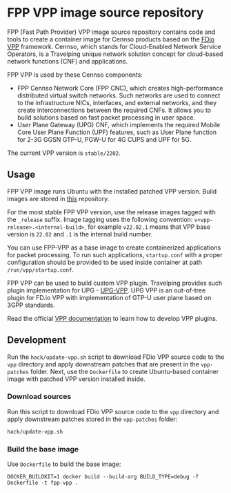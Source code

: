 # FPP VPP image source repository

FPP (Fast Path Provider) VPP image source repository contains code and tools to create a container image for Cennso products
based on the [FDio VPP](https://s3-docs.fd.io/vpp/22.02/) framework. Cennso, which stands for Cloud-Enabled Network Service
Operators, is a Travelping unique network solution concept for cloud-based network functions (CNF) and applications.

FPP VPP is used by these Cennso components:

- FPP Cennso Network Core (FPP CNC), which creates high-performance distributed virtual switch networks. Such networks are used to connect to
 the infrastructure NICs, interfaces, and external networks, and they create interconnections between the required CNFs. It allows you to build solutions
  based on fast packet processing in user space.
- User Plane Gateway (UPG) CNF, which implements the required Mobile Core User Plane Function (UPF) features, such as User Plane function
  for 2-3G GGSN GTP-U, PGW-U for 4G CUPS and UPF for 5G.

The current VPP version is `stable/2202`.

## Usage

FPP VPP image runs Ubuntu with the installed patched VPP version.
Build images are stored in [this](https://quay.io/repository/travelping/fpp-vpp?tab=tags) repository.

For the most stable FPP VPP version, use the release images tagged with the `_release` suffix.
Image tagging uses the following convention: `v<vpp-release>.<internal-build>`, for example `v22.02.1` means that VPP base version is `22.02`
and `.1` is the internal build number.

You can use FPP-VPP as a base image to create containerized applications for packet processing. To run such applications, `startup.conf` with
a proper configuration should be provided to be used inside container at path `/run/vpp/startup.conf`.

FPP VPP can be used to build custom VPP plugin. Travelping provides such plugin implementation for UPG - [UPG-VPP](https://github.com/travelping/upg-vpp).
UPG VPP is an out-of-tree plugin for FD.io VPP with implementation of GTP-U user plane based on 3GPP standards.

Read the official [VPP documentation](https://fdio-vpp.readthedocs.io/en/latest/gettingstarted/developers/add_plugin.html) to learn how to develop VPP plugins.

## Development

Run the `hack/update-vpp.sh` script to download FDio VPP source code to the `vpp` directory and apply downstream patches that are present
in the `vpp-patches` folder. Next, use the `Dockerfile` to create Ubuntu-based container image with patched VPP version installed inside.

### Download sources

Run this script to download FDio VPP source code to the `vpp` directory and apply downstream patches stored in the `vpp-patches` folder:

```
hack/update-vpp.sh
```

### Build the base image

Use `Dockerfile` to build the base image:

```
DOCKER_BUILDKIT=1 docker build --build-arg BUILD_TYPE=debug -f Dockerfile -t fpp-vpp .
```
